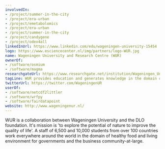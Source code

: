 ```yaml
---
involvedIn:
- /project/summer-in-the-city
- /project/era-urban
- /project/emetabolomics
- /project/era-urban
- /project/summer-in-the-city
- /project/candygene
- /project/odex4all
linkedInUrl: https://www.linkedin.com/edu/wageningen-university-15454
logo: https://www.esciencecenter.nl/img/partners/logo-WUR.jpg
name: Wageningen University and Research Centre (WUR)
ownerOf:
- /software/osmium
- /software/magma
researchgateUrl: https://www.researchgate.net/institution/Wageningen_University
tagLine: WUR provides education and generates knowledge in the domain of healthy food and living environment
twitterUrl: https://twitter.com/WageningenUR
userOf:
- /software/netcdf2littler
- /software/wrfpy
- /software/fairdatapoint
website: http://www.wageningenur.nl/
---
```

WUR is a collaboration between Wageningen University and the DLO foundation. It's mission is 'to explore the potential of nature to improve the quality of life'. A staff of 6,500 and 10,000 students from over 100 countries work everywhere around the world in the domain of healthy food and living environment for governments and the business community-at-large.

